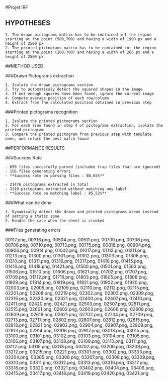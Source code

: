 #Projet IRF

## HYPOTHESES

    1. The drawn pictograms matrix has to be contained int the region starting at the point (500,700) and having a width of 1900 px and a height of 2500 px
    2. The printed pictograms matrix has to be contained int the region starting at the point (200,700) and having a width of 260 px and a height of 2500 px


##METHOD USED

###Drawn Pictograms extraction

    1. Isolate the drawn pictograms section
    2. Try to automaticaly detect the squared shapes in the image
    3. If not enough squares have been found, ignore the current image
    4. Compute average position of each row/column
    5. Extract from the calculated position obtained in previous step

###Printed pictograms recognition

    1. Isolate the printed pictograms section
    2. For each line found in step 4 of pictograms extraction, isolate the printed pictogram
    3. Compare the printed pictogram from previous step with template ones, and return the best match found

##PERFORMANCE RESULTS

###Success Rate

    - 650 files succesfully parsed (included trap files that are ignored)
    - 156 files generating errors
    - **Success rate on parsing files : 80,65%**

    - 21476 pictograms extracted in total
    - 3110 pictograms extracted without matching any label
    - **Success rate on matching label : 85,52%**

###What can be done
    
    1. Dynamically detect the drawn and printed pictograms areas instead of setting a static zone
    2. Handle the case when the sheet is crooked
    

###Files generating errors 

00117.png, 00316.png, 00504.png, 00511.png, 00700.png, 00706.png, 00708.png, 00710.png, 00713.png, 00715.png, 00818.png,
00904.png, 00906.png, 00914.png, 01002.png, 01017.png, 01112.png, 01211.png, 01213.png, 01300.png, 01301.png, 01302.png,
01303.png, 01306.png, 01310.png, 01311.png, 01316.png, 01317.png, 01410.png, 01415.png, 01416.png, 01418.png, 01421.png,
01500.png, 01501.png, 01503.png, 01506.png, 01510.png, 01606.png, 01621.png, 01702.png, 01707.png, 01709.png, 01712.png,
01716.png, 01803.png, 01805.png, 01808.png, 01809.png, 01814.png, 01819.png, 01821.png, 01902.png, 01920.png, 02003.png,
02005.png, 02109.png, 02110.png, 02112.png, 02115.png, 02201.png, 02208.png, 02219.png, 02302.png, 02303.png, 02309.png,
02316.png, 02320.png, 02321.png, 02400.png, 02407.png, 02410.png, 02411.png, 02420.png, 02421.png, 02503.png, 02507.png,
02511.png, 02515.png, 02601.png, 02602.png, 02603.png, 02606.png, 02608.png, 02609.png, 02616.png, 02621.png, 02702.png,
02704.png, 02709.png, 02713.png, 02717.png, 02802.png, 02807.png, 02812.png, 02815.png, 02818.png, 02821.png, 02902.png,
02904.png, 02907.png, 02909.png, 02913.png, 02914.png, 02916.png, 02917.png, 03013.png, 03015.png, 03100.png, 03101.png,
03102.png, 03103.png, 03104.png, 03105.png, 03106.png, 03107.png, 03108.png, 03109.png, 03110.png, 03111.png, 03112.png,
03115.png, 03118.png, 03202.png, 03206.png, 03209.png, 03212.png, 03215.png, 03221.png, 03301.png, 03302.png, 03303.png,
03304.png, 03305.png, 03306.png, 03307.png, 03308.png, 03309.png, 03310.png, 03311.png, 03312.png, 03313.png, 03316.png,
03317.png, 03318.png, 03320.png, 03321.png, 03402.png, 03404.png, 03406.png, 03415.png, 03417.png, 03418.png, 03419.png
03420.png, 03421.png


